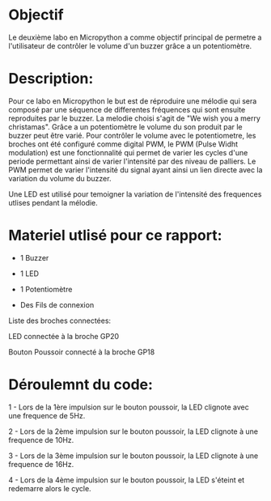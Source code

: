 # Objectif

Le deuxième labo en Micropython a comme objectif principal de permetre a l'utilisateur de contrôler le volume d'un buzzer grâce a un potentiomètre.

# Description:

Pour ce labo en Micropython le but est de réproduire une mélodie qui sera composé par une séquence 
de differentes fréquences qui sont ensuite reproduites par le buzzer. 
La melodie choisi s'agit de "We wish you a merry christamas". 
Grâce a un potentiomètre le volume du son produit par le buzzer peut être varié. 
Pour contrôler le volume avec le potentiometre, les broches ont été configuré comme digital PWM, le PWM (Pulse Widht modulation) est une fonctionnalité 
qui permet de varier les cycles d'une periode permettant ainsi de varier l'intensité par des niveau de palliers. Le PWM permet de varier 
l'intensité du signal ayant ainsi un lien directe avec la variation du volume du buzzer.

Une LED est utilisé pour temoigner la variation de l'intensité des frequences utlises pendant la mélodie.

# Materiel utlisé pour ce rapport:

- 1 Buzzer

- 1 LED

- 1 Potentiomètre

- Des Fils de connexion


Liste des broches connectées:

LED connectée à la broche GP20

Bouton Poussoir connecté à la broche GP18

# Déroulemnt du code:
1 - Lors de la 1ère impulsion sur le bouton poussoir, la LED clignote avec une frequence de 5Hz.

2 - Lors de la 2ème impulsion sur le bouton poussoir, la LED clignote à une frequence de 10Hz.

3 - Lors de la 3ème impulsion sur le bouton poussoir, la LED clignote à une frequence de 16Hz.

4 - Lors de la 4ème impulsion sur le bouton poussoir, la LED s'éteint et redemarre alors le cycle.
